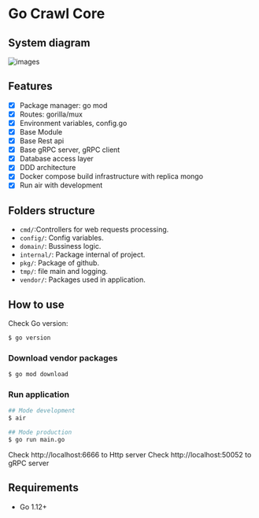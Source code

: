 # Go Crawl Core

## System diagram

![images](infrastructure.png)

## Features

- [x] Package manager: go mod
- [x] Routes: gorilla/mux
- [x] Environment variables, config.go
- [x] Base Module
- [x] Base Rest api
- [x] Base gRPC server, gRPC client
- [x] Database access layer
- [x] DDD architecture
- [x] Docker compose build infrastructure with replica mongo
- [x] Run air with development

## Folders structure

- `cmd/`:Controllers for web requests processing.
- `config/`: Config variables.
- `domain/`: Bussiness logic.
- `internal/`: Package internal of project.
- `pkg/`: Package of github.
- `tmp/`: file main and logging.
- `vendor/`: Packages used in application.

## How to use

Check Go version:

```bash
$ go version
```

### Download vendor packages

```bash
$ go mod download
```

### Run application

```bash
## Mode development
$ air

## Mode production
$ go run main.go
```

Check http://localhost:6666 to Http server
Check http://localhost:50052 to gRPC server

## Requirements

- Go 1.12+
